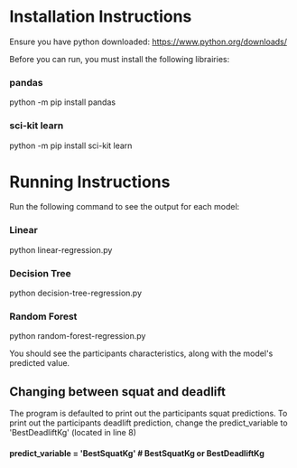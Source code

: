 # Installation Instructions

Ensure you have python downloaded: https://www.python.org/downloads/

Before you can run, you must install the following librairies:

### pandas
python -m pip install pandas
### sci-kit learn
python -m pip install sci-kit learn

# Running Instructions

Run the following command to see the output for each model:

### Linear
python linear-regression.py

### Decision Tree
python decision-tree-regression.py

### Random Forest
python random-forest-regression.py

You should see the participants characteristics, along with the model's predicted value. 

## Changing between squat and deadlift

The program is defaulted to print out the participants squat predictions. To print out the participants deadlift prediction, 
change the predict_variable to 'BestDeadliftKg' (located in line 8)

#### predict_variable = 'BestSquatKg'  # BestSquatKg or BestDeadliftKg